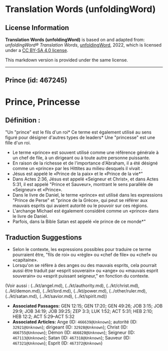 # Translation Words (unfoldingWord)

## License Information

**Translation Words (unfoldingWord)** is based on and adapted from: _unfoldingWord® Translation Words_, [unfoldingWord](https://unfoldingword.org/utw), 2022, which is licensed under a [CC BY-SA 4.0 license](https://creativecommons.org/licenses/by-sa/4.0/legalcode.en).

This markdown version is provided under the same license.



--------------------------------

## Prince (id: 467245)

Prince, Princesse
=================

Définition :
------------

"Un "prince" est le fils d'un roi\* Ce terme est également utilisé au sens figuré pour désigner d'autres types de leaders\* Une "princesse" est une fille d'un roi.

* Le terme «prince» est souvent utilisé comme une référence générale à un chef de file, à un dirigeant ou à toute autre personne puissante.
* En raison de la richesse et de l'importance d'Abraham, il a été désigné comme un «prince» par les Hittites au milieu desquels il vivait .
* Jésus est appelé le «Prince de la paix» et le «Prince de la vie\*"
* Dans Actes 2:36, Jésus est appelé «Seigneur et Christ», et dans Actes 5:31, il est appelé "Prince et Sauveur», montrant le sens parallèle de «Seigneur» et «Prince».
* Dans le livre de Daniel, le terme «prince» est utilisé dans les expressions "Prince de Perse" et "prince de la Grèce», qui peut se référer aux mauvais esprits qui avaient autorité ou le pouvoir sur ces régions.
* L'archange Michael est également considéré comme un «prince» dans le livre de Daniel.
* Parfois, dans la Bible Satan est appelé «le prince de ce monde\*"

Traduction Suggestions
----------------------

* Selon le contexte, les expressions possibles pour traduire ce terme pourraient être, "fils de roi» ou «règle» ou «chef de file» ou «chef» ou «capitaine».
* Lorsqu'on se réfère à des anges ou des mauvais esprits, cela pourrait aussi être traduit par «esprit souverain» ou «ange» ou «mauvais esprit souverain» ou «esprit puissant seigneur," en fonction du contexte.

(Voir aussi : (../kt/angel.md), (../kt/authority.md), (../kt/christ.md), (../kt/demon.md), (../kt/lord.md), (../kt/power.md), (../other/ruler.md), (../kt/satan.md), (../kt/savior.md), (../kt/spirit.md))

* **Associated Passages:** GEN 12:15; GEN 17:20; GEN 49:26; JOB 3:15; JOB 29:9; JOB 34:19; JOB 39:25; ZEP 3:3; LUK 1:52; ACT 5:31; HEB 2:10; HEB 12:2; ACT 5:29–ACT 5:32
* **Associated Articles:** Ange (ID: `466639@Unknown`); autorité (ID: `32921@Unknown`); dirigeant (ID: `32928@Unknown`); Christ (ID: `466755@Unknown`); Démon (ID: `466820@Unknown`); Seigneur (ID: `467113@Unknown`); Satan (ID: `467318@Unknown`); Sauveur (ID: `467321@Unknown`); Esprit (ID: `467372@Unknown`)

